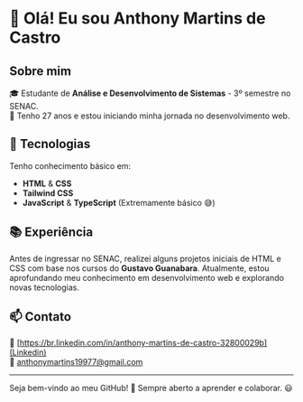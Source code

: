 # 👋 Olá! Eu sou Anthony Martins de Castro

## Sobre mim

🎓 Estudante de **Análise e Desenvolvimento de Sistemas** - 3º semestre no SENAC.  
📍 Tenho 27 anos e estou iniciando minha jornada no desenvolvimento web.  

## 🚀 Tecnologias
Tenho conhecimento básico em:
- **HTML** & **CSS** 
- **Tailwind CSS**
- **JavaScript** & **TypeScript** (Extremamente básico 😅)

## 📚 Experiência
Antes de ingressar no SENAC, realizei alguns projetos iniciais de HTML e CSS com base nos cursos do **Gustavo Guanabara**. Atualmente, estou aprofundando meu conhecimento em desenvolvimento web e explorando novas tecnologias.

## 📫 Contato
🔗 [https://br.linkedin.com/in/anthony-martins-de-castro-32800029b](Linkedin)  
📧 anthonymartins19977@gmail.com


---

Seja bem-vindo ao meu GitHub! 🚀 Sempre aberto a aprender e colaborar. 😃
